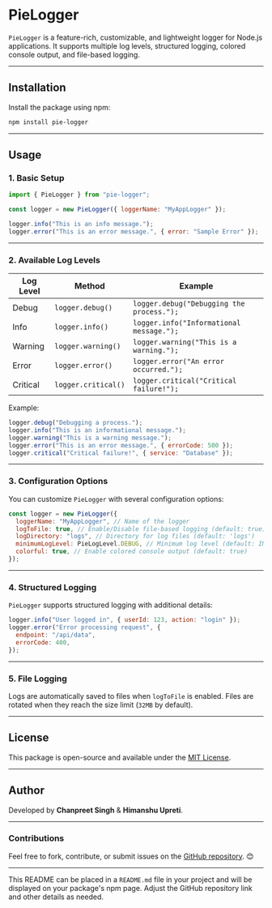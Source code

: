 # **PieLogger**

`PieLogger` is a feature-rich, customizable, and lightweight logger for Node.js applications. It supports multiple log levels, structured logging, colored console output, and file-based logging.

---

## **Installation**

Install the package using npm:

```bash
npm install pie-logger
```

---

## **Usage**

### **1. Basic Setup**

```javascript
import { PieLogger } from "pie-logger";

const logger = new PieLogger({ loggerName: "MyAppLogger" });

logger.info("This is an info message.");
logger.error("This is an error message.", { error: "Sample Error" });
```

---

### **2. Available Log Levels**

| Log Level | Method              | Example                                   |
| --------- | ------------------- | ----------------------------------------- |
| Debug     | `logger.debug()`    | `logger.debug("Debugging the process.");` |
| Info      | `logger.info()`     | `logger.info("Informational message.");`  |
| Warning   | `logger.warning()`  | `logger.warning("This is a warning.");`   |
| Error     | `logger.error()`    | `logger.error("An error occurred.");`     |
| Critical  | `logger.critical()` | `logger.critical("Critical failure!");`   |

Example:

```javascript
logger.debug("Debugging a process.");
logger.info("This is an informational message.");
logger.warning("This is a warning message.");
logger.error("This is an error message.", { errorCode: 500 });
logger.critical("Critical failure!", { service: "Database" });
```

---

### **3. Configuration Options**

You can customize `PieLogger` with several configuration options:

```javascript
const logger = new PieLogger({
  loggerName: "MyAppLogger", // Name of the logger
  logToFile: true, // Enable/Disable file-based logging (default: true)
  logDirectory: "logs", // Directory for log files (default: 'logs')
  minimumLogLevel: PieLogLevel.DEBUG, // Minimum log level (default: INFO)
  colorful: true, // Enable colored console output (default: true)
});
```

---

### **4. Structured Logging**

`PieLogger` supports structured logging with additional details:

```javascript
logger.info("User logged in", { userId: 123, action: "login" });
logger.error("Error processing request", {
  endpoint: "/api/data",
  errorCode: 400,
});
```

---

### **5. File Logging**

Logs are automatically saved to files when `logToFile` is enabled. Files are rotated when they reach the size limit (`32MB` by default).

---

## **License**

This package is open-source and available under the [MIT License](./LICENSE).

---

## **Author**

Developed by **Chanpreet Singh** & **Himanshu Upreti**.

---

### **Contributions**

Feel free to fork, contribute, or submit issues on the [GitHub repository](https://github.com/your-repo-link). 😊

---

This README can be placed in a `README.md` file in your project and will be displayed on your package's npm page. Adjust the GitHub repository link and other details as needed.

